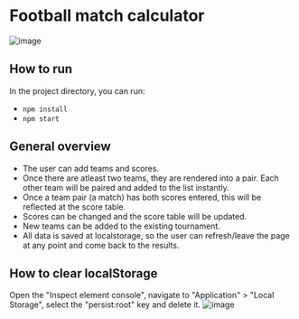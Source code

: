 # Football match calculator
![image](https://user-images.githubusercontent.com/67793926/205253888-19e65376-3969-46f5-b832-dccee50b9e0e.png)



## How to run

In the project directory, you can run:
* `npm install`
* `npm start`




## General overview

* The user can add teams and scores. 
* Once there are atleast two teams, they are rendered into a pair. Each other team will be paired and added to the list instantly. 
* Once a team pair (a match) has both scores entered, this will be reflected at the score table. 
* Scores can be changed and the score table will be updated.
* New teams can be added to the existing tournament.
* All data is saved at localstorage, so the user can refresh/leave the page at any point and come back to the results.

## How to clear localStorage

Open the "Inspect element console", navigate to "Application" > "Local Storage", select the "persist:root" key and delete it.
![image](https://user-images.githubusercontent.com/67793926/205253287-c5e15e2a-4b0a-4548-b72b-1b8a7394067c.png)

